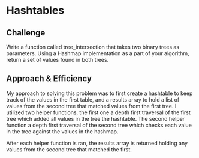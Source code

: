 # Hashtables

<!-- Short summary or background information -->


## Challenge
<!-- Description of the challenge -->
Write a function called tree_intersection that takes two binary trees as parameters.
Using a Hashmap implementation as a part of your algorithm, return a set of values found in both trees.

## Approach & Efficiency
<!-- What approach did you take? Why? What is the Big O space/time for this approach? -->

My approach to solving this problem was to first create a hashtable to keep track of the values in the first table, and a results array to hold a list of values from the second tree that matched values from the first tree. I utilized two helper functions, the first one a depth first traversal of the first tree which added all values in the tree the hashtable. The second helper function a depth first traversal of the second tree which checks each value in the tree against the values in the hashmap.

After each helper function is ran, the results array is returned holding any values from the second tree that matched the first. 
